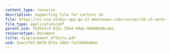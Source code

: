 ```yaml
---
content_type: resource
description: Supporting file for Lecture 18.
file: https://ol-ocw-studio-app-qa.s3.amazonaws.com/courses/16-13-aerodynamics-of-viscous-fluids-fall-2003/5eac2fb566788f1a1862fa219ebbd6ac_displacement_effects.pdf
file_type: application/pdf
parent_uid: 75d54fc3-032c-35b4-49de-966608dbca41
resourcetype: Document
title: displacement_effects.pdf
uid: 5eac2fb5-6678-8f1a-1862-fa219ebbd6ac
---
```

